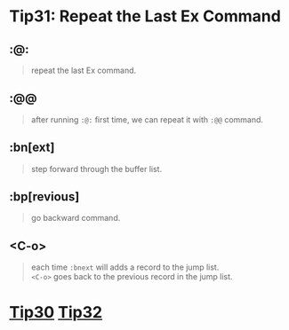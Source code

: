 # Tip31: Repeat the Last Ex Command  
  
## :@:  
>repeat the last Ex command.  
  
## :@@  
>after running `:@:` first time, we can repeat it with `:@@` command.  
  
## :bn[ext]  
>step forward through the buffer list.  
  
## :bp[revious]  
>go backward command.  
  
## &lt;C-o&gt;  
>each time `:bnext` will adds a record to the jump list.  
>`<C-o>` goes back to the previous record in the jump list.  
  
# [Tip30](tip30.md) [Tip32](tip32.md)
